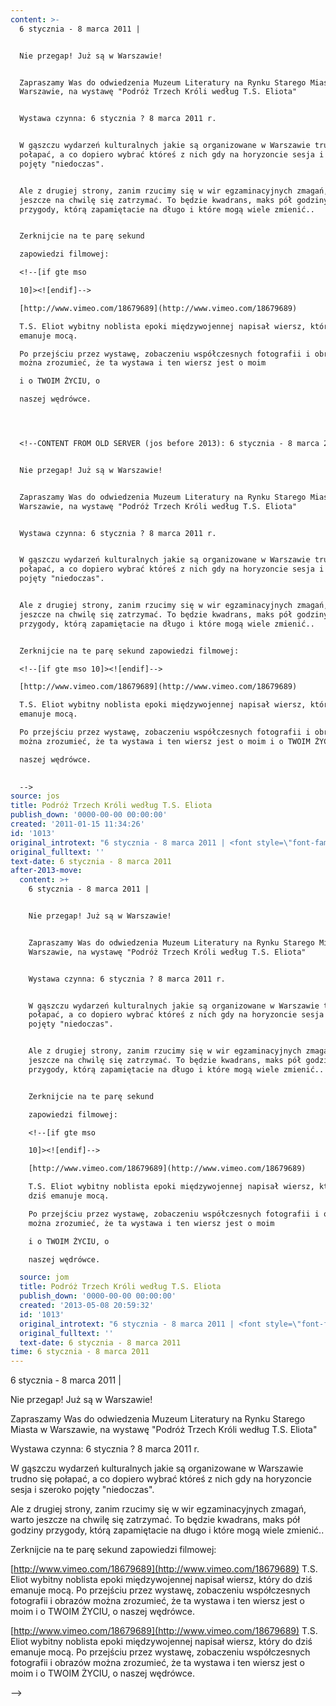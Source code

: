 ```yaml
---
content: >-
  6 stycznia - 8 marca 2011 | 


  Nie przegap! Już są w Warszawie!


  Zapraszamy Was do odwiedzenia Muzeum Literatury na Rynku Starego Miasta w
  Warszawie, na wystawę "Podróż Trzech Króli według T.S. Eliota"


  Wystawa czynna: 6 stycznia ? 8 marca 2011 r.


  W gąszczu wydarzeń kulturalnych jakie są organizowane w Warszawie trudno się
  połapać, a co dopiero wybrać któreś z nich gdy na horyzoncie sesja i szeroko
  pojęty "niedoczas".


  Ale z drugiej strony, zanim rzucimy się w wir egzaminacyjnych zmagań, warto
  jeszcze na chwilę się zatrzymać. To będzie kwadrans, maks pół godziny
  przygody, którą zapamiętacie na długo i które mogą wiele zmienić..


  Zerknijcie na te parę sekund 

  zapowiedzi filmowej:

  <!--[if gte mso 

  10]><![endif]-->

  [http://www.vimeo.com/18679689](http://www.vimeo.com/18679689) 

  T.S. Eliot wybitny noblista epoki międzywojennej napisał wiersz, który do dziś
  emanuje mocą.

  Po przejściu przez wystawę, zobaczeniu współczesnych fotografii i obrazów
  można zrozumieć, że ta wystawa i ten wiersz jest o moim 

  i o TWOIM ŻYCIU, o

  naszej wędrówce.




  <!--CONTENT FROM OLD SERVER (jos before 2013): 6 stycznia - 8 marca 2011 | 


  Nie przegap! Już są w Warszawie!


  Zapraszamy Was do odwiedzenia Muzeum Literatury na Rynku Starego Miasta w
  Warszawie, na wystawę "Podróż Trzech Króli według T.S. Eliota"


  Wystawa czynna: 6 stycznia ? 8 marca 2011 r.


  W gąszczu wydarzeń kulturalnych jakie są organizowane w Warszawie trudno się
  połapać, a co dopiero wybrać któreś z nich gdy na horyzoncie sesja i szeroko
  pojęty "niedoczas".


  Ale z drugiej strony, zanim rzucimy się w wir egzaminacyjnych zmagań, warto
  jeszcze na chwilę się zatrzymać. To będzie kwadrans, maks pół godziny
  przygody, którą zapamiętacie na długo i które mogą wiele zmienić..


  Zerknijcie na te parę sekund zapowiedzi filmowej:

  <!--[if gte mso 10]><![endif]-->

  [http://www.vimeo.com/18679689](http://www.vimeo.com/18679689) 

  T.S. Eliot wybitny noblista epoki międzywojennej napisał wiersz, który do dziś
  emanuje mocą.

  Po przejściu przez wystawę, zobaczeniu współczesnych fotografii i obrazów
  można zrozumieć, że ta wystawa i ten wiersz jest o moim i o TWOIM ŻYCIU, o

  naszej wędrówce.

           
  -->
source: jos
title: Podróż Trzech Króli według T.S. Eliota
publish_down: '0000-00-00 00:00:00'
created: '2011-01-15 11:34:26'
id: '1013'
original_introtext: "6 stycznia - 8 marca 2011 | <font style=\"font-family: Times New Roman;\" size=\"3\"><br><br>Nie przegap! Już są w Warszawie!<br><br>Zapraszamy Was do odwiedzenia Muzeum Literatury na Rynku Starego Miasta w Warszawie, na wystawę <span style=\"font-weight: bold;\">\"Podróż Trzech Króli według T.S. Eliota\"</span><br><br>Wystawa czynna: <span style=\"font-weight: bold;\">6 stycznia ? 8 marca 2011 r.</span><br><br>W gąszczu wydarzeń kulturalnych jakie są organizowane w Warszawie trudno się połapać, a co dopiero wybrać któreś z nich gdy na horyzoncie sesja i szeroko pojęty \"niedoczas\".<br><br>Ale z drugiej strony, zanim rzucimy się w wir egzaminacyjnych zmagań, warto jeszcze na chwilę się zatrzymać. To będzie kwadrans, maks pół godziny przygody, którą zapamiętacie na długo i które mogą wiele zmienić..<br><br>Zerknijcie na te parę sekund zapowiedzi filmowej:<br></font><!--[if gte mso 9]><xml> <w:WordDocument>  <w:View>Normal</w:View>  <w:Zoom>0</w:Zoom>  <w:HyphenationZone>21</w:HyphenationZone>  <w:PunctuationKerning/>  <w:ValidateAgainstSchemas/>  <w:SaveIfXMLInvalid>false</w:SaveIfXMLInvalid>  <w:IgnoreMixedContent>false</w:IgnoreMixedContent>  <w:AlwaysShowPlaceholderText>false</w:AlwaysShowPlaceholderText>  <w:Compatibility>   <w:BreakWrappedTables/>   <w:SnapToGridInCell/>   <w:WrapTextWithPunct/>   <w:UseAsianBreakRules/>   <w:DontGrowAutofit/>  </w:Compatibility>  <w:BrowserLevel>MicrosoftInternetExplorer4</w:BrowserLevel> </w:WordDocument></xml><![endif]--><!--[if gte mso 9]><xml> <w:LatentStyles DefLockedState=\"false\" LatentStyleCount=\"156\"> </w:LatentStyles></xml><![endif]--><!--[if gte mso 10]><style> /* Style Definitions */ table.MsoNormalTable\t{mso-style-name:Standardowy;\tmso-tstyle-rowband-size:0;\tmso-tstyle-colband-size:0;\tmso-style-noshow:yes;\tmso-style-parent:\"\";\tmso-padding-alt:0cm 5.4pt 0cm 5.4pt;\tmso-para-margin:0cm;\tmso-para-margin-bottom:.0001pt;\tmso-pagination:widow-orphan;\tfont-size:10.0pt;\tfont-family:\"Times New Roman\";\tmso-ansi-language:#0400;\tmso-fareast-language:#0400;\tmso-bidi-language:#0400;}</style><![endif]--><p class=\"MsoNormal\"><span style=\"font-size: 10pt;\"><a href=\"http://www.vimeo.com/18679689\">http://www.vimeo.com/18679689</a> </span></p><br><font style=\"font-family: Times New Roman;\" size=\"3\"><br>T.S. Eliot wybitny noblista epoki międzywojennej napisał wiersz, który do dziś emanuje mocą.<br>Po przejściu przez wystawę, zobaczeniu współczesnych fotografii i obrazów można zrozumieć, że ta wystawa i ten wiersz jest o moim i o TWOIM ŻYCIU, o<br>naszej wędrówce.<br><br></font>         "
original_fulltext: ''
text-date: 6 stycznia - 8 marca 2011
after-2013-move:
  content: >+
    6 stycznia - 8 marca 2011 | 


    Nie przegap! Już są w Warszawie!


    Zapraszamy Was do odwiedzenia Muzeum Literatury na Rynku Starego Miasta w
    Warszawie, na wystawę "Podróż Trzech Króli według T.S. Eliota"


    Wystawa czynna: 6 stycznia ? 8 marca 2011 r.


    W gąszczu wydarzeń kulturalnych jakie są organizowane w Warszawie trudno się
    połapać, a co dopiero wybrać któreś z nich gdy na horyzoncie sesja i szeroko
    pojęty "niedoczas".


    Ale z drugiej strony, zanim rzucimy się w wir egzaminacyjnych zmagań, warto
    jeszcze na chwilę się zatrzymać. To będzie kwadrans, maks pół godziny
    przygody, którą zapamiętacie na długo i które mogą wiele zmienić..


    Zerknijcie na te parę sekund 

    zapowiedzi filmowej:

    <!--[if gte mso 

    10]><![endif]-->

    [http://www.vimeo.com/18679689](http://www.vimeo.com/18679689) 

    T.S. Eliot wybitny noblista epoki międzywojennej napisał wiersz, który do
    dziś emanuje mocą.

    Po przejściu przez wystawę, zobaczeniu współczesnych fotografii i obrazów
    można zrozumieć, że ta wystawa i ten wiersz jest o moim 

    i o TWOIM ŻYCIU, o

    naszej wędrówce.

  source: jom
  title: Podróż Trzech Króli według T.S. Eliota
  publish_down: '0000-00-00 00:00:00'
  created: '2013-05-08 20:59:32'
  id: '1013'
  original_introtext: "6 stycznia - 8 marca 2011 | <font style=\"font-family: Times New Roman;\" size=\"3\"><br><br>Nie przegap! Już są w Warszawie!<br><br>Zapraszamy Was do odwiedzenia Muzeum Literatury na Rynku Starego Miasta w Warszawie, na wystawę <span style=\"font-weight: bold;\">\"Podróż Trzech Króli według T.S. Eliota\"</span><br><br>Wystawa czynna: <span style=\"font-weight: bold;\">6 stycznia ? 8 marca 2011 r.</span><br><br>W gąszczu wydarzeń kulturalnych jakie są organizowane w Warszawie trudno się połapać, a co dopiero wybrać któreś z nich gdy na horyzoncie sesja i szeroko pojęty \"niedoczas\".<br><br>Ale z drugiej strony, zanim rzucimy się w wir egzaminacyjnych zmagań, warto jeszcze na chwilę się zatrzymać. To będzie kwadrans, maks pół godziny przygody, którą zapamiętacie na długo i które mogą wiele zmienić..<br><br>Zerknijcie na te parę sekund \nzapowiedzi filmowej:<br></font><!--[if gte mso 9]><xml> <w:WordDocument>  <w:View>Normal</w:View>  <w:Zoom>0</w:Zoom>  <w:HyphenationZone>21</w:HyphenationZone>  <w:PunctuationKerning/>  <w:ValidateAgainstSchemas/>  <w:SaveIfXMLInvalid>false</w:SaveIfXMLInvalid>  <w:IgnoreMixedContent>false</w:IgnoreMixedContent>  <w:AlwaysShowPlaceholderText>false</w:AlwaysShowPlaceholderText>  <w:Compatibility>   <w:BreakWrappedTables/>   <w:SnapToGridInCell/>   <w:WrapTextWithPunct/>   <w:UseAsianBreakRules/>   <w:DontGrowAutofit/>  </w:Compatibility>  <w:BrowserLevel>MicrosoftInternetExplorer4</w:BrowserLevel> </w:WordDocument></xml><![endif]--><!--[if gte mso 9]><xml> <w:LatentStyles DefLockedState=\"false\" LatentStyleCount=\"156\"> </w:LatentStyles></xml><![endif]--><!--[if gte mso \n10]><style> /* Style Definitions */ table.MsoNormalTable\t{mso-style-name:Standardowy;\tmso-tstyle-rowband-size:0;\tmso-tstyle-colband-size:0;\tmso-style-noshow:yes;\tmso-style-parent:\"\";\tmso-padding-alt:0cm 5.4pt 0cm 5.4pt;\tmso-para-margin:0cm;\tmso-para-margin-bottom:.0001pt;\tmso-pagination:widow-orphan;\tfont-size:10.0pt;\tfont-family:\"Times New Roman\";\tmso-ansi-language:#0400;\tmso-fareast-language:#0400;\tmso-bidi-language:#0400;}</style><![endif]--><p class=\"MsoNormal\"><span style=\"font-size: 10pt;\"><a href=\"http://www.vimeo.com/18679689\">http://www.vimeo.com/18679689</a> </span></p><br><font style=\"font-family: Times New Roman;\" size=\"3\"><br>T.S. Eliot wybitny noblista epoki międzywojennej napisał wiersz, który do dziś emanuje mocą.<br>Po przejściu przez wystawę, zobaczeniu współczesnych fotografii i obrazów można zrozumieć, że ta wystawa i ten wiersz jest o moim \ni o TWOIM ŻYCIU, o<br>naszej wędrówce.<br><br></font>"
  original_fulltext: ''
  text-date: 6 stycznia - 8 marca 2011
time: 6 stycznia - 8 marca 2011
---
```

6 stycznia - 8 marca 2011 | 

Nie przegap! Już są w Warszawie!

Zapraszamy Was do odwiedzenia Muzeum Literatury na Rynku Starego Miasta w Warszawie, na wystawę "Podróż Trzech Króli według T.S. Eliota"

Wystawa czynna: 6 stycznia ? 8 marca 2011 r.

W gąszczu wydarzeń kulturalnych jakie są organizowane w Warszawie trudno się połapać, a co dopiero wybrać któreś z nich gdy na horyzoncie sesja i szeroko pojęty "niedoczas".

Ale z drugiej strony, zanim rzucimy się w wir egzaminacyjnych zmagań, warto jeszcze na chwilę się zatrzymać. To będzie kwadrans, maks pół godziny przygody, którą zapamiętacie na długo i które mogą wiele zmienić..

Zerknijcie na te parę sekund 
zapowiedzi filmowej:
<!--[if gte mso 
10]><![endif]-->
[http://www.vimeo.com/18679689](http://www.vimeo.com/18679689) 
T.S. Eliot wybitny noblista epoki międzywojennej napisał wiersz, który do dziś emanuje mocą.
Po przejściu przez wystawę, zobaczeniu współczesnych fotografii i obrazów można zrozumieć, że ta wystawa i ten wiersz jest o moim 
i o TWOIM ŻYCIU, o
naszej wędrówce.



<!--CONTENT FROM OLD SERVER (jos before 2013): 6 stycznia - 8 marca 2011 | 

Nie przegap! Już są w Warszawie!

Zapraszamy Was do odwiedzenia Muzeum Literatury na Rynku Starego Miasta w Warszawie, na wystawę "Podróż Trzech Króli według T.S. Eliota"

Wystawa czynna: 6 stycznia ? 8 marca 2011 r.

W gąszczu wydarzeń kulturalnych jakie są organizowane w Warszawie trudno się połapać, a co dopiero wybrać któreś z nich gdy na horyzoncie sesja i szeroko pojęty "niedoczas".

Ale z drugiej strony, zanim rzucimy się w wir egzaminacyjnych zmagań, warto jeszcze na chwilę się zatrzymać. To będzie kwadrans, maks pół godziny przygody, którą zapamiętacie na długo i które mogą wiele zmienić..

Zerknijcie na te parę sekund zapowiedzi filmowej:
<!--[if gte mso 10]><![endif]-->
[http://www.vimeo.com/18679689](http://www.vimeo.com/18679689) 
T.S. Eliot wybitny noblista epoki międzywojennej napisał wiersz, który do dziś emanuje mocą.
Po przejściu przez wystawę, zobaczeniu współczesnych fotografii i obrazów można zrozumieć, że ta wystawa i ten wiersz jest o moim i o TWOIM ŻYCIU, o
naszej wędrówce.

         
-->

<!--{{json:{"created_date":"2011-01-15 11:34:26","publish_down":"0000-00-00 00:00:00","id":"1013"}}}-->
